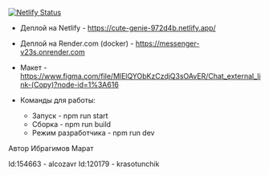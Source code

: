 [![Netlify Status](https://api.netlify.com/api/v1/badges/032176e8-cb20-4690-b103-cf8305409751/deploy-status)](https://app.netlify.com/sites/cute-genie-972d4b/deploys)

- Деплой на Netlify - https://cute-genie-972d4b.netlify.app/
- Деплой на Render.com (docker) - https://messenger-v23s.onrender.com
- Макет - https://www.figma.com/file/MlElQYObKzCzdjQ3sOAvER/Chat_external_link-(Copy)?node-id=1%3A616

- Команды для работы:
  - Запуск - npm run start
  - Сборка - npm run build
  - Режим разработчика - npm run dev

Автор Ибрагимов Марат

Id:154663 - alcozavr
Id:120179 - krasotunchik
